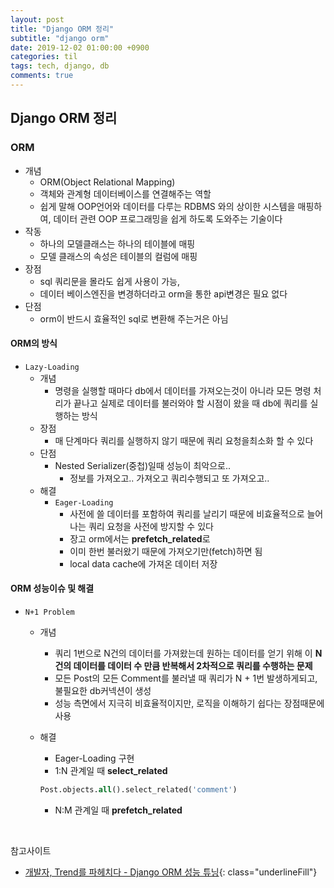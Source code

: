 ```yaml
---
layout: post
title: "Django ORM 정리"
subtitle: "django orm"
date: 2019-12-02 01:00:00 +0900
categories: til
tags: tech, django, db
comments: true
---
```


## Django ORM 정리

### ORM

- 개념
  - ORM(Object Relational Mapping)
  - 객체와 관계형 데이터베이스를 연결해주는 역할
  - 쉽게 말해 OOP언어와 데이터를 다루는 RDBMS 와의 상이한 시스템을 매핑하여, 데이터 관련 OOP 프로그래밍을 쉽게 하도록 도와주는 기술이다
- 작동
  - 하나의 모델클래스는 하나의 테이블에 매핑
  - 모델 클래스의 속성은 테이블의 컬럼에 매핑
- 장점
  - sql 쿼리문을 몰라도 쉽게 사용이 가능,
  - 데이터 베이스엔진을 변경하더라고 orm을 통한 api변경은 필요 없다
- 단점
  - orm이 반드시 효율적인 sql로 변환해 주는거은 아님

#### ORM의 방식

- `Lazy-Loading`
  - 개념
    - 명령을 실행할 때마다 db에서 데이터를 가져오는것이 아니라 모든 명령 처리가 끝나고 실제로 데이터를 불러와야 할 시점이 왔을 때 db에 쿼리를 실행하는 방식
  - 장점
    - 매 단계마다 쿼리를 실행하지 않기 때문에 쿼리 요청을최소화 할 수 있다
  - 단점
    - Nested Serializer(중첩)일때 성능이 최악으로..
      - 정보를  가져오고.. 가져오고 쿼리수행되고 또 가져오고..
  - 해결
    - `Eager-Loading`
      - 사전에 쓸 데이터를 포함하여 쿼리를 날리기 때문에 비효율적으로 늘어나는 쿼리 요청을 사전에 방지할 수 있다
      - 장고 orm에서는 **prefetch_related**로
      - 이미 한번 불러왔기 때문에 가져오기만(fetch)하면 됨
      - local data cache에 가져온 데이터 저장

#### ORM 성능이슈 및 해결

- `N+1 Problem`

  - 개념

    - 쿼리 1번으로 N건의  데이터를 가져왔는데 원하는 데이터를 얻기 위해 이 **N건의 데이터를 데이터 수 만큼 반복해서 2차적으로 쿼리를 수행하는 문제**
    - 모든 Post의 모든 Comment를 불러낼 때 쿼리가 N + 1번 발생하게되고, 불필요한 db커넥션이 생성
    - 성능 측면에서 지극히 비효율적이지만, 로직을 이해하기 쉽다는 장점때문에 사용

  - 해결

    - Eager-Loading 구현
    - 1:N 관계일 때 **select_related**

    ```sql
    Post.objects.all().select_related('comment')
    ```

    - N:M 관계일 때 **prefetch_related**

<br>

참고사이트

- [개발자, Trend를 파헤치다 - Django ORM 성능 튜닝](https://show-me-the-money.tistory.com/48){: class="underlineFill"}